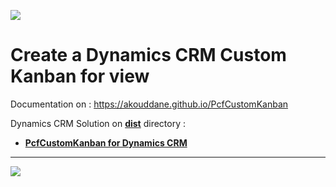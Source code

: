 ![](https://akouddane.github.io/PcfCustomKanban/images/logo_md.png)
# Create a Dynamics CRM Custom Kanban for view 

Documentation on : https://akouddane.github.io/PcfCustomKanban

Dynamics CRM Solution on **[dist](https://github.com/Akouddane/EasyPlugins/tree/master/dist)** directory : 
* **[PcfCustomKanban for Dynamics CRM](https://github.com/Akouddane/EasyPlugins/raw/master/dist/PcfCustomKanban_1_0_0_1_managed)**
---

![](https://akouddane.github.io/PcfCustomKanban/images/kanban_demo1.png)
